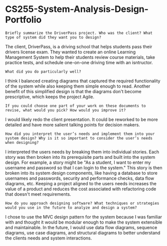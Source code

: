 # CS255-System-Analysis-Design-Portfolio


    Briefly summarize the DriverPass project. Who was the client? What type of system did they want you to design?

The client, DriverPass, is a driving school that helps students pass their drivers license exam.  They wanted to create an online Learning Management System to help their students review course materials, take practice tests, and schedule one-on-one driving time with an isntructor.
    
    What did you do particularly well?

I think I balanced creating diagrams that captured the required functionality of the system while also keeping them simple enough to read.  Another benefit of this simplified design is that the diagrams don't become prescriptive, which keeps the project Agile.
    
    If you could choose one part of your work on these documents to revise, what would you pick? How would you improve it?
    
I would likely redo the client presentation.  It could be reworked to be more detailed and have more salient talking points for decision makers.
    
    How did you interpret the user’s needs and implement them into your system design? Why is it so important to consider the user’s needs when designing?

I interpreted the users needs by breaking them into individual stories.  Each story was then broken into its prerequisite parts and built into the system design.  For example, a story might be "As a student, I want to enter my username and password so that I can login to the system."  This story is then broken into its system design components, like having a database to store usernames and passwords, security and performance checks, data flow diagrams, etc.  Keeping a project aligned to the users needs increases the value of a product and reduces the cost associated with refactoring code that doesn't meet requirements.
    
    How do you approach designing software? What techniques or strategies would you use in the future to analyze and design a system?

I chose to use the MVC design pattern for the system because I was familiar with and thought it would be modular enough to make the system extensible and maintainable.  In the future, I would use data flow diagrams, sequence diagrams, use case diagrams, and structural diagrams to better understand the clients needs and system interactions.
